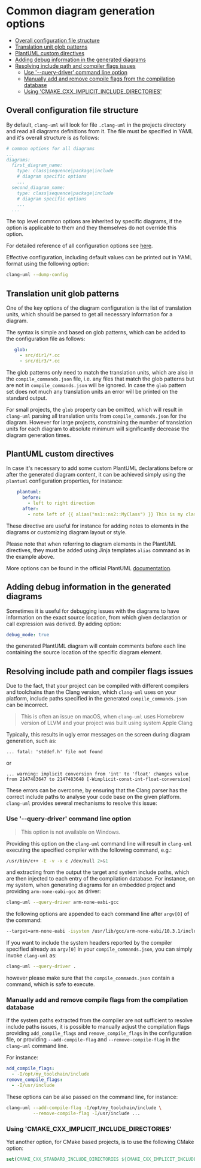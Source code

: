 # Common diagram generation options

<!-- toc -->

* [Overall configuration file structure](#overall-configuration-file-structure)
* [Translation unit glob patterns](#translation-unit-glob-patterns)
* [PlantUML custom directives](#plantuml-custom-directives)
* [Adding debug information in the generated diagrams](#adding-debug-information-in-the-generated-diagrams)
* [Resolving include path and compiler flags issues](#resolving-include-path-and-compiler-flags-issues)
  * [Use '--query-driver' command line option](#use---query-driver-command-line-option)
  * [Manually add and remove compile flags from the compilation database](#manually-add-and-remove-compile-flags-from-the-compilation-database)
  * [Using 'CMAKE_CXX_IMPLICIT_INCLUDE_DIRECTORIES'](#using-cmake_cxx_implicit_include_directories)

<!-- tocstop -->

## Overall configuration file structure
By default, `clang-uml` will look for file `.clang-uml` in the projects directory and read all diagrams definitions
from it. The file must be specified in YAML and it's overall structure is as follows:

```yaml
# common options for all diagrams
...
diagrams:
  first_diagram_name:
    type: class|sequence|package|include
    # diagram specific options
    ...
  second_diagram_name:
    type: class|sequence|package|include
    # diagram specific options
    ...
  ...
```

The top level common options are inherited by specific diagrams, if the option is applicable to them and they themselves
do not override this option.

For detailed reference of all configuration options see [here](./configuration_file.md).

Effective configuration, including default values can be printed out in YAML format using the following option:

```bash
clang-uml --dump-config
```

## Translation unit glob patterns
One of the key options of the diagram configuration is the list of translation units, which should be parsed to
get all necessary information for a diagram. 

The syntax is simple and based on glob patterns, which can be added to the configuration file as follows:

```yaml
   glob:
     - src/dir1/*.cc
     - src/dir3/*.cc
```

The glob patterns only need to match the translation units, which are also in the `compile_commands.json` file, i.e.
any files that match the glob patterns but are not in `compile_commands.json` will be ignored. In case the `glob`
pattern set does not much any translation units an error will be printed on the standard output.

For small projects, the `glob` property can be omitted, which will result in `clang-uml` parsing all translation units
from `compile_commands.json` for the diagram. However for large projects, constraining the number of translation units
for each diagram to absolute minimum will significantly decrease the diagram generation times.

## PlantUML custom directives
In case it's necessary to add some custom PlantUML declarations before or after the generated diagram content,
it can be achieved simply using the `plantuml` configuration properties, for instance:

```yaml
    plantuml:
      before:
        - left to right direction
      after:
        - note left of {{ alias("ns1::ns2::MyClass") }} This is my class. 
```

These directive are useful for instance for adding notes to elements in the diagrams or customizing diagram layout
or style.

Please note that when referring to diagram elements in the PlantUML directives, they must be added using Jinja 
templates `alias` command as in the example above.

More options can be found in the official PlantUML [documentation](https://plantuml.com/).

## Adding debug information in the generated diagrams
Sometimes it is useful for debugging issues with the diagrams to have information on the exact source location,
from which given declaration or call expression was derived. By adding option:

```yaml
debug_mode: true
```

the generated PlantUML diagram will contain comments before each line containing the source location of the
specific diagram element.

## Resolving include path and compiler flags issues
Due to the fact, that your project can be compiled with different compilers
and toolchains than the Clang version, which `clang-uml` uses on your platform,
include paths specified in the generated `compile_commands.json` can be incorrect.

> This is often an issue on macOS, when `clang-uml` uses Homebrew version of LLVM
> and your project was built using system Apple Clang

Typically, this results in ugly error messages on the screen during diagram
generation, such as:

```
... fatal: 'stddef.h' file not found
```

or

```
... warning: implicit conversion from 'int' to 'float' changes value from 2147483647 to 2147483648 [-Wimplicit-const-int-float-conversion]
```

These errors can be overcome, by ensuring that the Clang parser has the correct
include paths to analyse your code base on the given platform. `clang-uml`
provides several mechanisms to resolve this issue:

### Use '--query-driver' command line option

> This option is not available on Windows.

Providing this option on the `clang-uml` command line will result in `clang-uml`
executing the specified compiler with the following command, e.g.:

```bash
/usr/bin/c++ -E -v -x c /dev/null 2>&1
```

and extracting from the output the target and system include paths, which are
then injected to each entry of the compilation database. For instance, on my
system, when generating diagrams for an embedded project and providing
`arm-none-eabi-gcc` as driver:

```bash
clang-uml --query-driver arm-none-eabi-gcc
```

the following options are appended to each command line after `argv[0]` of the
command:

```bash
--target=arm-none-eabi -isystem /usr/lib/gcc/arm-none-eabi/10.3.1/include -isystem /usr/lib/gcc/arm-none-eabi/10.3.1/include-fixed -isystem /usr/lib/gcc/arm-none-eabi/10.3.1/../../../arm-none-eabi/include
```

If you want to include the system headers reported by the compiler specified
already as `argv[0]` in your `compile_commands.json`, you can simply invoke
`clang-uml` as:

```bash
clang-uml --query-driver .
```

however please make sure that the `compile_commands.json` contain a command,
which is safe to execute.

### Manually add and remove compile flags from the compilation database
If the system paths extracted from the compiler are not sufficient to resolve
include paths issues, it is possible to manually adjust the compilation
flags providing `add_compile_flags` and `remove_compile_flags` in the
configuration file, or providing `--add-compile-flag` and `--remove-compile-flag`
in the `clang-uml` command line.

For instance:

```yaml
add_compile_flags:
  - -I/opt/my_toolchain/include
remove_compile_flags:
  - -I/usr/include
```

These options can be also passed on the command line, for instance:

```bash
clang-uml --add-compile-flag -I/opt/my_toolchain/include \
          --remove-compile-flag -I/usr/include ...
```

### Using 'CMAKE_CXX_IMPLICIT_INCLUDE_DIRECTORIES'
Yet another option, for CMake based projects, is to use the following CMake option:

```cmake
set(CMAKE_CXX_STANDARD_INCLUDE_DIRECTORIES ${CMAKE_CXX_IMPLICIT_INCLUDE_DIRECTORIES})
```


